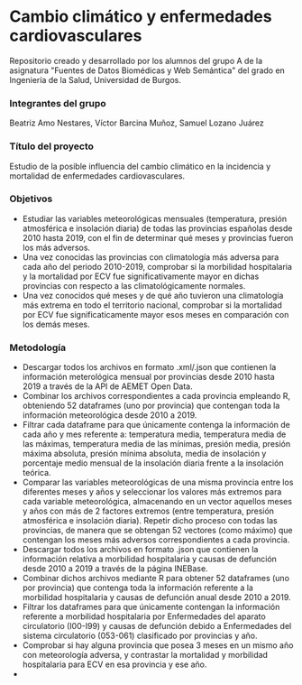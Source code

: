 # Cambio climático y enfermedades cardiovasculares
Repositorio creado y desarrollado por los alumnos del grupo A de la asignatura "Fuentes de Datos Biomédicas y Web Semántica" del grado en Ingeniería de la Salud, Universidad de Burgos. 

### Integrantes del grupo
Beatriz Amo Nestares, Víctor Barcina Muñoz, Samuel Lozano Juárez

### Título  del proyecto
Estudio de la posible influencia del cambio climático en la incidencia y mortalidad de enfermedades cardiovasculares.

### Objetivos
 - Estudiar las variables meteorológicas mensuales (temperatura, presión atmosférica e insolación diaria) de todas las provincias españolas desde 2010 hasta 2019, con el fin de determinar qué meses y provincias fueron los más adversos. 
 - Una vez conocidas las provincias con climatología más adversa para cada año del periodo 2010-2019, comprobar si la morbilidad hospitalaria y la mortalidad por ECV fue significativamente mayor en dichas provincias con respecto a las climatológicamente normales.
 - Una vez conocidos qué meses y de qué año tuvieron una climatología más extrema en todo el territorio nacional, comprobar si la mortalidad por ECV fue significaticamente mayor esos meses en comparación con los demás meses.
### Metodología
 - Descargar todos los archivos en formato .xml/.json que contienen la información meterológica mensual por provincias desde 2010 hasta 2019 a través de la API de AEMET Open Data.
 - Combinar los archivos correspondientes a cada provincia empleando R, obteniendo 52 dataframes (uno por provincia) que contengan toda la información meteorológica desde 2010 a 2019.
 - Filtrar cada dataframe para que únicamente contenga la información de cada año y mes referente a: temperatura media, temperatura media de las máximas, temperatura media de las mínimas, presión media, presión máxima absoluta, presión mínima absoluta, media de insolación y porcentaje medio mensual de la insolación diaria frente a la insolación teórica.
 - Comparar las variables meteorológicas de una misma provincia entre los diferentes meses y años y seleccionar los valores más extremos para cada variable meteorológica, almacenando en un vector aquellos meses y años con más de 2 factores extremos (entre temperatura, presión atmosférica e insolación diaria). Repetir dicho proceso con todas las provincias, de manera que se obtengan 52 vectores (como máximo) que contengan los meses más adversos correspondientes a cada provincia.
 - Descargar todos los archivos en formato .json que contienen la información relativa a morbilidad hospitalaria y causas de defunción desde 2010 a 2019 a través de la página INEBase.
 - Combinar dichos archivos mediante R para obtener 52 dataframes (uno por provincia) que contenga toda la información referente a la morbilidad hospitalaria y causas de defunción anual desde 2010 a 2019.
 - Filtrar los dataframes para que únicamente contengan la información referente a morbilidad hospitalaria por Enfermedades del aparato circulatorio (I00-I99) y causas de defunción debido a Enfermedades del sistema circulatorio (053-061) clasificado por provincias y año.
 - Comprobar si hay alguna provincia que posea 3 meses en un mismo año con meteorología adversa, y contrastar la mortalidad y morbilidad hospitalaria para ECV en esa provincia y ese año.
 - 
